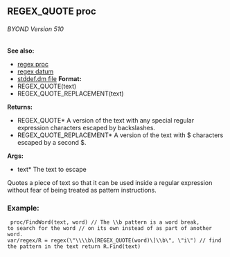 ## REGEX_QUOTE proc 
###### BYOND Version 510
**See also:**
*   [regex proc](/ref/proc/regex.md) 
*   [regex datum](/ref/regex.md) 
*   [stddef.dm file](/ref/%7B%7Bappendix%7D%7D/stddef%2edm.md) <!-- -->
**Format:**
*   REGEX_QUOTE(text)
*   REGEX_QUOTE_REPLACEMENT(text)
<!-- -->
**Returns:**
*   REGEX_QUOTE* A version of the text with any special regular
    expression characters escaped by backslashes.
*   REGEX_QUOTE_REPLACEMENT* A version of the text with \$ characters
    escaped by a second \$.
<!-- -->
**Args:**
*   text* The text to escape


Quotes a piece of text so that it can be used inside a regular
expression without fear of being treated as pattern instructions.
### Example:

```
 proc/FindWord(text, word) // The \\b pattern is a word break,
to search for the word // on its own instead of as part of another word.
var/regex/R = regex(\"\\\\b\[REGEX_QUOTE(word)\]\\b\", \"i\") // find
the pattern in the text return R.Find(text) 
```
